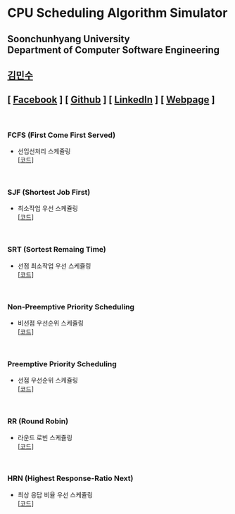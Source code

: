 CPU Scheduling Algorithm Simulator
==================================
Soonchunhyang University<br/>
Department of Computer Software Engineering
------------------------------------------

##  [김민수](https://github.com/alstn2468)
## [ [Facebook](https://www.facebook.com/profile.php?id=100003769223078) ] [ [Github](https://github.com/alstn2468) ] [ [LinkedIn](https://www.linkedin.com/in/minsu-kim-336289160/) ] [ [Webpage](https://kimminsu.ml) ]<br/>

<br/>

### FCFS (First Come First Served)
- 선입선처리 스케쥴링<br/>
[[코드]]()

<br/>

### SJF (Shortest Job First)
- 최소작업 우선 스케쥴링<br/>
[[코드]]()

<br/>

### SRT (Sortest Remaing Time)
- 선점 최소작업 우선 스케쥴링<br/>
[[코드]]()

<br/>

### Non-Preemptive Priority Scheduling
- 비선점 우선순위 스케쥴링<br/>
[[코드]]()

<br/>

### Preemptive Priority Scheduling
- 선점 우선순위 스케쥴링<br/>
[[코드]]()

<br/>

### RR (Round Robin)
- 라운드 로빈 스케쥴링<br/>
[[코드]]()

<br/>

### HRN (Highest Response-Ratio Next)
- 최상 응답 비율 우선 스케쥴링<br/>
[[코드]]()
